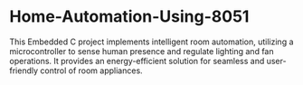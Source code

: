 # Home-Automation-Using-8051
This Embedded C project implements intelligent room automation, utilizing a microcontroller to sense human presence and regulate lighting and fan operations. It provides an energy-efficient solution for seamless and user-friendly control of room appliances.
